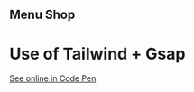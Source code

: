 ## Menu Shop


# Use of Tailwind + Gsap



<a href="https://codepen.io/aliseyedi1/full/vYaaWOV" target="_blank" rel="noreferrer">See online in Code Pen</a>
